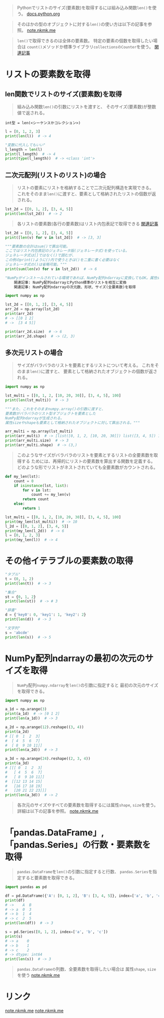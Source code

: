 > Pythonでリストのサイズ(要素数)を取得するには組み込み関数`len()`を使う。
    [docs.python.org](https://docs.python.org/ja/3/library/functions.html#len)

> そのほかの型のオブジェクトに対する`len()`の使い方は以下の記事を参照。
    [note.nkmk.me](https://note.nkmk.me/python-len-usage/)

> `len()`で取得できるのは全体の要素数。
  特定の要素の個数を取得したい場合は
  `count()`メソッドか標準ライブラリ`collectionsのCounter`を使う。
[関連記事](2.%20各要素の出現個数をカウント.md)

# リストの要素数を取得

## len関数でリストのサイズ(要素数)を取得

> 組み込み関数`len()`の引数にリストを渡すと、
  そのサイズ(要素数)が整数値で返される。

`int型 = len(<シーケンスかコレクション>)`

```python
l = [0, 1, 2, 3]
print(len(l))  # -> 4

"変数に代入してもいい"
l_length = len(l)
print(l_length)  # -> 4
print(type(l_length))  # -> <class 'int'>
```

## 二次元配列(リストのリスト)の場合

> リストの要素にリストを格納することで二次元配列構造を実現できる。
  これをそのまま`len()`に渡すと、要素として格納されたリストの個数が返される。

```python
lst_2d = [[0, 1, 2], [3, 4, 5]]
print(len(lst_2d))  # -> 2
```

> 各リストの要素数(各行の要素数)はリスト内包表記で取得できる
    [関連記事](../../../5.%20特殊構文/内包表記.md)

```python
lst_2d = [[0, 1, 2], [3, 4, 5]]
print([len(v) for v in lst_2d])  # -> [3, 3]

"""要素数の合計はsum()で算出可能。
ここではリスト内包表記のジェネレータ版(ジェネレータ式)を使っている。
ジェネレータ式は[]ではなく()で囲むが、
この例のprint()ように()内で使うときは()を二重に書く必要はなく
ジェネレータ式の()は省略可能。"""
print(sum(len(v) for v in lst_2d))  # -> 6

"NumPyがインストールされている環境であれば、NumPy配列ndarrayに変換してもOK。属性sizeで全要素数、属性shapeで形状(行数、列数)が取得可能。"
    関連記事: NumPy配列ndarrayとPython標準のリストを相互に変換
    関連記事: NumPy配列ndarrayの次元数、形状、サイズ(全要素数)を取得

import numpy as np

lst_2d = [[0, 1, 2], [3, 4, 5]]
arr_2d = np.array(lst_2d)
print(arr_2d)
# -> [[0 1 2]
# ->  [3 4 5]]

print(arr_2d.size)  # -> 6
print(arr_2d.shape)  # -> (2, 3)
```

## 多次元リストの場合

> サイズがバラバラのリストを要素とするリストについて考える。
> これをそのまま`len()`に渡すと、
  要素として格納されたオブジェクトの個数が返される。

```python
import numpy as np

lst_multi = [[0, 1, 2, [10, 20, 30]], [3, 4, 5], 100]
print(len(lst_multi))  # -> 3

"""また、これをそのままnumpy.array()の引数に渡すと、
要素数がバラバラのリスト型オブジェクトを要素とした
NumPy配列ndarrayが生成される。
属性sizeやshapeも要素として格納されたオブジェクトに対して算出される。"""

arr_multi = np.array(lst_multi)
print(arr_multi)  # -> [list([0, 1, 2, [10, 20, 30]]) list([3, 4, 5]) 100]
print(arr_multi.size)  # -> 3
print(arr_multi.shape)  # -> (3,)
```

> このようなサイズがバラバラのリストを要素とするリストの全要素数を取得する
  ためには、再帰的にリストの要素数を算出する関数を定義する。
> どのような形でリストがネストされていても全要素数がカウントされる。

```python
def my_len(lst):
    count = 0
    if isinstance(lst, list):
        for v in lst:
            count += my_len(v)
        return count
    else:
        return 1

lst_multi = [[0, 1, 2, [10, 20, 30]], [3, 4, 5], 100]
print(my_len(lst_multi))  # -> 10
l_2d = [[0, 1, 2], [3, 4, 5]]
print(my_len(l_2d))  # -> 6
l = [0, 1, 2, 3]
print(my_len(l))  # -> 4
```

# その他イテラブルの要素数の取得

```python
"タプル"
t = (0, 1, 2)
print(len(t))  # -> 3

"集合"
st = {0, 1, 2}
print(len(st))  # -> # 3

"辞書"
d = {'key0': 0, 'key1': 1, 'key2': 2}
print(len(d))  # -> 3

"文字列"
s = 'abcde'
print(len(s))  # -> 5
```

# NumPy配列ndarrayの最初の次元のサイズを取得

> `NumPy`配列`numpy.ndarray`を`len()`の引数に指定すると
  最初の次元のサイズを取得できる。

```python
import numpy as np

a_1d = np.arange(3)
print(a_1d)  # -> [0 1 2]
print(len(a_1d))  # -> 3

a_2d = np.arange(12).reshape((3, 4))
print(a_2d)
# [[ 0  1  2  3]
#  [ 4  5  6  7]
#  [ 8  9 10 11]]
print(len(a_2d))  # -> 3

a_3d = np.arange(24).reshape((2, 3, 4))
print(a_3d)
# [[[ 0  1  2  3]
#   [ 4  5  6  7]
#   [ 8  9 10 11]]
#  [[12 13 14 15]
#   [16 17 18 19]
#   [20 21 22 23]]]
print(len(a_3d))  # -> 2
```

> 各次元のサイズやすべての要素数を取得するには属性`shape`, `size`を使う。
  詳細は以下の記事を参照。
    [note.nkmk.me](https://note.nkmk.me/python-numpy-ndarray-ndim-shape-size/)

# 「pandas.DataFrame」, 「pandas.Series」の行数・要素数を取得

> `pandas.DataFrame`を`len()`の引数に指定すると行数、
  `pandas.Series`を指定すると要素数を取得できる。

```python
import pandas as pd

df = pd.DataFrame({'A': [0, 1, 2], 'B': [3, 4, 5]}, index=['a', 'b', 'c'])
print(df)
# ->    A  B
# -> a  0  3
# -> b  1  4
# -> c  2  5
print(len(df))  # -> 3

s = pd.Series([0, 1, 2], index=['a', 'b', 'c'])
print(s)
# -> a    0
# -> b    1
# -> c    2
# -> dtype: int64
print(len(s))  # -> 3
```

> `pandas.DataFrameの`列数、全要素数を取得したい場合は
  属性`shape`, `size`を使う
    [note.nkmk.me](https://note.nkmk.me/python-pandas-len-shape-size/)

# リンク

[note.nkmk.me](https://note.nkmk.me/python-list-len/)
[note.nkmk.me](https://note.nkmk.me/python-len-usage/)
